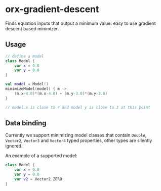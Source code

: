 # orx-gradient-descent

Finds equation inputs that output a minimum value: easy to use gradient descent based minimizer. 

## Usage

```kotlin
// define a model
class Model {
    var x = 0.0
    var y = 0.0 
}

val model = Model()
minimizeModel(model) { m ->
    (m.x-4.0)*(m.x-4.0) + (m.y-3.0)*(m.y-3.0)
}

// model.x is close to 4 and model y is close to 3 at this point
```

## Data binding

Currently we support minimizing model classes that contain 
`Double`, `Vector2`, `Vector3` and `Vector4` typed properties, 
other types are silently ignored.

An example of a supported model:
```kotlin
class Model {
    var x = 0.0
    var y = 0.0
    var v2 = Vector2.ZERO
}
```
